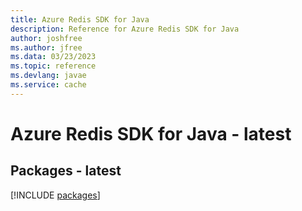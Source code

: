 ```yaml
---
title: Azure Redis SDK for Java
description: Reference for Azure Redis SDK for Java
author: joshfree
ms.author: jfree
ms.data: 03/23/2023
ms.topic: reference
ms.devlang: javae
ms.service: cache
---
```


# Azure Redis SDK for Java - latest
## Packages - latest
[!INCLUDE [packages](redis-index.md)]